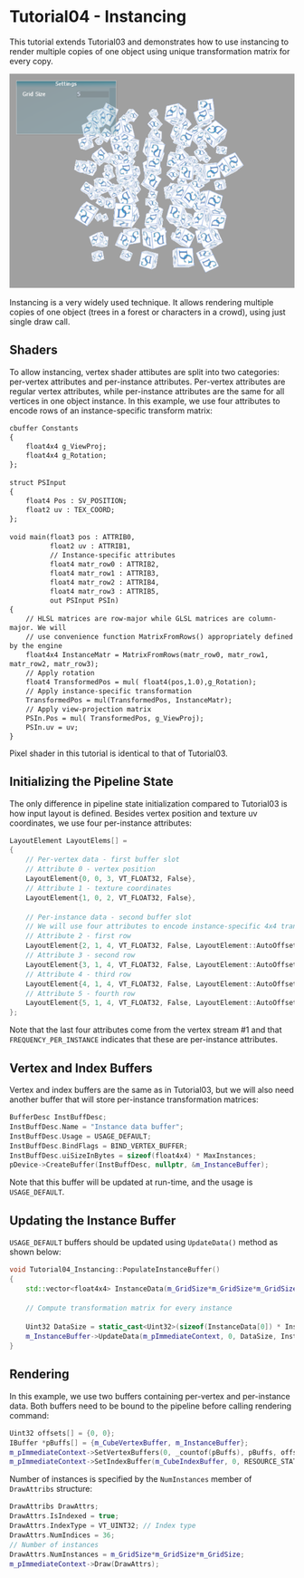 # Tutorial04 - Instancing

This tutorial extends Tutorial03 and demonstrates how to use instancing to render multiple copies
of one object using unique transformation matrix for every copy.

![](Screenshot.png)

Instancing is a very widely used technique. It allows rendering multiple copies of one object (trees 
in a forest or characters in a crowd), using just single draw call. 

## Shaders

To allow instancing, vertex shader attibutes are split into two categories: per-vertex attributes
and per-instance attributes. Per-vertex attributes are regular vertex attributes, while per-instance
attributes are the same for all vertices in one object instance. In this example, we use
four attributes to encode rows of an instance-specific transform matrix:

```hlsl
cbuffer Constants
{
    float4x4 g_ViewProj;
    float4x4 g_Rotation;
};

struct PSInput 
{ 
    float4 Pos : SV_POSITION; 
    float2 uv : TEX_COORD; 
};

void main(float3 pos : ATTRIB0, 
          float2 uv : ATTRIB1,
          // Instance-specific attributes
          float4 matr_row0 : ATTRIB2,
          float4 matr_row1 : ATTRIB3,
          float4 matr_row2 : ATTRIB4,
          float4 matr_row3 : ATTRIB5,
          out PSInput PSIn) 
{
    // HLSL matrices are row-major while GLSL matrices are column-major. We will
    // use convenience function MatrixFromRows() appropriately defined by the engine
    float4x4 InstanceMatr = MatrixFromRows(matr_row0, matr_row1, matr_row2, matr_row3);
    // Apply rotation
    float4 TransformedPos = mul( float4(pos,1.0),g_Rotation);
    // Apply instance-specific transformation
    TransformedPos = mul(TransformedPos, InstanceMatr);
    // Apply view-projection matrix
    PSIn.Pos = mul( TransformedPos, g_ViewProj);
    PSIn.uv = uv;
}
```

Pixel shader in this tutorial is identical to that of Tutorial03.

## Initializing the Pipeline State

The only difference in pipeline state initialization compared to Tutorial03 is how input layout is defined.
Besides vertex position and texture uv coordinates, we use four per-instance attributes:

```cpp
LayoutElement LayoutElems[] =
{
    // Per-vertex data - first buffer slot
    // Attribute 0 - vertex position
    LayoutElement{0, 0, 3, VT_FLOAT32, False},
    // Attribute 1 - texture coordinates
    LayoutElement{1, 0, 2, VT_FLOAT32, False},
            
    // Per-instance data - second buffer slot
    // We will use four attributes to encode instance-specific 4x4 transformation matrix
    // Attribute 2 - first row
    LayoutElement{2, 1, 4, VT_FLOAT32, False, LayoutElement::AutoOffset, LayoutElement::AutoStride, LayoutElement::FREQUENCY_PER_INSTANCE},
    // Attribute 3 - second row
    LayoutElement{3, 1, 4, VT_FLOAT32, False, LayoutElement::AutoOffset, LayoutElement::AutoStride, LayoutElement::FREQUENCY_PER_INSTANCE},
    // Attribute 4 - third row
    LayoutElement{4, 1, 4, VT_FLOAT32, False, LayoutElement::AutoOffset, LayoutElement::AutoStride, LayoutElement::FREQUENCY_PER_INSTANCE},
    // Attribute 5 - fourth row
    LayoutElement{5, 1, 4, VT_FLOAT32, False, LayoutElement::AutoOffset, LayoutElement::AutoStride, LayoutElement::FREQUENCY_PER_INSTANCE}
};
```

Note that the last four attributes come from the vertex stream #1 and that `FREQUENCY_PER_INSTANCE`
indicates that these are per-instance attributes.

## Vertex and Index Buffers

Vertex and index buffers are the same as in Tutorial03, but we will also need another buffer
that will store per-instance transformation matrices:

```cpp
BufferDesc InstBuffDesc;
InstBuffDesc.Name = "Instance data buffer";
InstBuffDesc.Usage = USAGE_DEFAULT; 
InstBuffDesc.BindFlags = BIND_VERTEX_BUFFER;
InstBuffDesc.uiSizeInBytes = sizeof(float4x4) * MaxInstances;
pDevice->CreateBuffer(InstBuffDesc, nullptr, &m_InstanceBuffer);
```

Note that this buffer will be updated at run-time, and the usage is `USAGE_DEFAULT`.

## Updating the Instance Buffer

`USAGE_DEFAULT` buffers should be updated using `UpdateData()` method as shown below:

```cpp
void Tutorial04_Instancing::PopulateInstanceBuffer()
{
    std::vector<float4x4> InstanceData(m_GridSize*m_GridSize*m_GridSize);

    // Compute transformation matrix for every instance

    Uint32 DataSize = static_cast<Uint32>(sizeof(InstanceData[0]) * InstanceData.size());
    m_InstanceBuffer->UpdateData(m_pImmediateContext, 0, DataSize, InstanceData.data());
}
```

## Rendering

In this example, we use two buffers containing per-vertex and per-instance data.
Both buffers need to be bound to the pipeline before calling rendering command:

```cpp
Uint32 offsets[] = {0, 0};
IBuffer *pBuffs[] = {m_CubeVertexBuffer, m_InstanceBuffer};
m_pImmediateContext->SetVertexBuffers(0, _countof(pBuffs), pBuffs, offsets, RESOURCE_STATE_TRANSITION_MODE_TRANSITION, SET_VERTEX_BUFFERS_FLAG_RESET);
m_pImmediateContext->SetIndexBuffer(m_CubeIndexBuffer, 0, RESOURCE_STATE_TRANSITION_MODE_TRANSITION);
```

Number of instances is specified by the `NumInstances` member of `DrawAttribs` structure:

```cpp
DrawAttribs DrawAttrs;
DrawAttrs.IsIndexed = true;
DrawAttrs.IndexType = VT_UINT32; // Index type
DrawAttrs.NumIndices = 36;
// Number of instances
DrawAttrs.NumInstances = m_GridSize*m_GridSize*m_GridSize; 
m_pImmediateContext->Draw(DrawAttrs);
```
